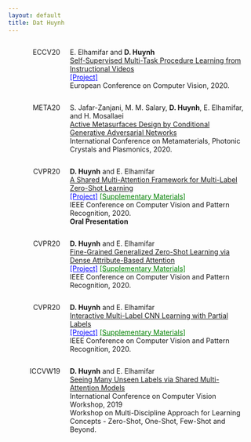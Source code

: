 ```yaml
---
layout: default
title: Dat Huynh
---
```

<style media = "all">
	li::before {
	  content: attr(conference);
	  display: table-cell;
	  text-align: right;
	}

	li {
	  list-style-type: none;
	}
	ul {
	  display: table;
	  border-spacing: 20px 0;
	}
	li {
	  display: table-row;
	}
</style>

<ul>

<li conference="ECCV20">
	<p>
		E. Elhamifar and <b>D. Huynh</b><br>
		<a href="http://khoury.neu.edu/home/eelhami/publications/SelfSupProcLearn-ECCV2020.pdf">Self-Supervised Multi-Task Procedure Learning from Instructional Videos</a><br>
		<a href="https://github.com/hbdat/eccv20_Multi_Task_Procedure_Learning" style="color:blue;">[Project]</a><br>
		European Conference on Computer Vision, 2020.<br>
	</p>
</li>

<li conference="META20">
	<p>
		S. Jafar-Zanjani, M. M. Salary, <b>D. Huynh</b>, E. Elhamifar, and H. Mosallaei<br>
		<a href="">Active Metasurfaces Design by Conditional Generative Adversarial Networks</a><br>
		International Conference on Metamaterials, Photonic Crystals and Plasmonics, 2020.<br>
	</p>
</li>

<li conference="CVPR20">
	<p>
		<b>D. Huynh</b> and E. Elhamifar<br>
		<a href="http://khoury.neu.edu/home/eelhami/publications/MultiAtt-MLZSL-CVPR20.pdf">A Shared Multi-Attention Framework for Multi-Label Zero-Shot Learning</a><br>
		<a href="https://github.com/hbdat/cvpr20_LESA" style="color:blue;">[Project]</a>
		<a href="http://www.ccs.neu.edu/home/eelhami/publications/MultiAtt-MLZSL-CVPR20-suppmat.pdf" style="color:green;">[Supplementary Materials]</a><br>
		IEEE Conference on Computer Vision and Pattern Recognition, 2020.<br>
		<b>Oral Presentation</b><br>
	</p>
</li>

<li conference="CVPR20">
	<p>
		<b>D. Huynh</b> and E. Elhamifar<br>
		<a href="http://khoury.neu.edu/home/eelhami/publications/FineGrainedZSL-CVPR20.pdf">Fine-Grained Generalized Zero-Shot Learning via Dense Attribute-Based Attention</a><br>
		<a href="https://github.com/hbdat/cvpr20_DAZLE" style="color:blue;">[Project]</a>
		<a href="http://www.ccs.neu.edu/home/eelhami/publications/FineGrainedZSL-CVPR20-suppmat.pdf" style="color:green;">[Supplementary Materials]</a><br>
		IEEE Conference on Computer Vision and Pattern Recognition, 2020.<br>
	</p>
</li>

<li conference="CVPR20">
	<p>
		<b>D. Huynh</b> and E. Elhamifar<br>
		<a href="http://khoury.neu.edu/home/eelhami/publications/InteractiveCMLL-CVPR20.pdf">Interactive Multi-Label CNN Learning with Partial Labels</a><br>
		<a href="https://github.com/hbdat/cvpr20_IMCL" style="color:blue;">[Project]</a>
		<a href="http://www.ccs.neu.edu/home/eelhami/publications/InteractiveCMLL-CVPR20-suppmat.pdf" style="color:green;">[Supplementary Materials]</a><br>
		IEEE Conference on Computer Vision and Pattern Recognition, 2020.<br>
	</p>
</li>

<li conference="ICCVW19">
	<p>
		<b>D. Huynh</b> and E. Elhamifar<br>
		<a href="http://www.lsfsl.net/ws/ea/ICCV2019_MDALC_EA07.pdf">Seeing Many Unseen Labels via Shared Multi-Attention Models</a><br>
		International Conference on Computer Vision Workshop, 2019<br>
		Workshop on Multi-Discipline Approach for Learning Concepts - Zero-Shot, One-Shot, Few-Shot and Beyond.
	</p>
</li>
</ul>
